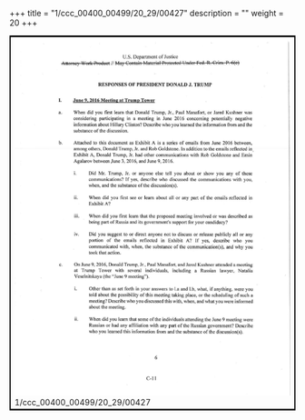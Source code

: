 +++
title = "1/ccc_00400_00499/20_29/00427"
description = ""
weight = 20
+++

<table style="border:2px solid black;max-width:800px;max-height:800px;" 
><tr><td>
<img class="center-fit-jpg"
src="/jpg_/jpg_mueller_report_searchable_427.jpg">
1/ccc_00400_00499/20_29/00427
</img></td></tr></table>
